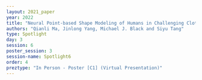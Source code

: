 ```yaml
---
layout: 2021_paper
year: 2022
title: "Neural Point-based Shape Modeling of Humans in Challenging Clothing"
authors: "Qianli Ma, Jinlong Yang, Michael J. Black and Siyu Tang"
type: Spotlight
day: 3
session: 6
poster_session: 3
session-name: Spotlight6
order: 4
preztype: "In Person - Poster [C1] (Virtual Presentation)"
---
```

